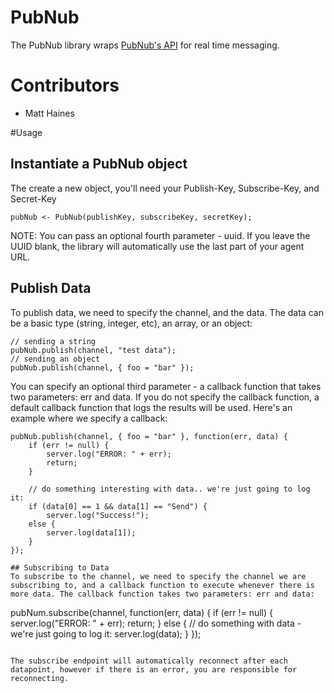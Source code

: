 # PubNub
The PubNub library wraps [PubNub's API](http://www.pubnub.com/) for real time messaging. 

# Contributors
- Matt Haines

#Usage
## Instantiate a PubNub object
The create a new object, you'll need your Publish-Key, Subscribe-Key, and Secret-Key

```
pubNub <- PubNub(publishKey, subscribeKey, secretKey);
```

NOTE: You can pass an optional fourth parameter - uuid. If you leave the UUID blank, the library will automatically use the last part of your agent URL.

## Publish Data
To publish data, we need to specify the channel, and the data. The data can be a basic type (string, integer, etc), an array, or an object:

```
// sending a string
pubNub.publish(channel, "test data");
// sending an object
pubNub.publish(channel, { foo = "bar" });
```

You can specify an optional third parameter - a callback function that takes two parameters: err and data. If you do not specify the callback function, a default callback function that logs the results will be used. Here's an example where we specify a callback:

```
pubNub.publish(channel, { foo = "bar" }, function(err, data) {
	if (err != null) {
		server.log("ERROR: " + err);
		return;
	}
	
	// do something interesting with data.. we're just going to log it:
	if (data[0] == 1 && data[1] == "Send") {
		server.log("Success!");
	else {
		server.log(data[1]);
	}
});

## Subscribing to Data
To subscribe to the channel, we need to specify the channel we are subscribing to, and a callback function to execute whenever there is more data. The callback function takes two parameters: err and data:

```
pubNum.subscribe(channel, function(err, data) {
	if (err != null) {
		server.log("ERROR: " + err);
		return;
	} else {
		// do something with data - we're just going to log it:
		server.log(data);
	} 
});
```

The subscribe endpoint will automatically reconnect after each datapoint, however if there is an error, you are responsible for reconnecting. 